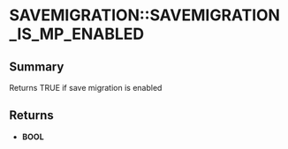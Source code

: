 # SAVEMIGRATION::SAVEMIGRATION_IS_MP_ENABLED

## Summary
Returns TRUE if save migration is enabled

## Returns
* **BOOL**